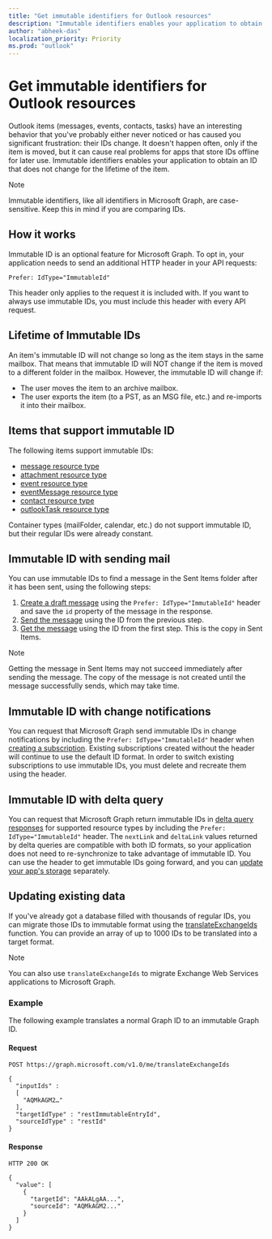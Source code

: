 ```yaml
---
title: "Get immutable identifiers for Outlook resources"
description: "Immutable identifiers enables your application to obtain an ID for Outlook items that does not change for the lifetime of the item."
author: "abheek-das"
localization_priority: Priority
ms.prod: "outlook"
---
```


# Get immutable identifiers for Outlook resources

Outlook items (messages, events, contacts, tasks) have an interesting behavior that you've probably either never noticed or has caused you significant frustration: their IDs change. It doesn't happen often, only if the item is moved, but it can cause real problems for apps that store IDs offline for later use. Immutable identifiers enables your application to obtain an ID that does not change for the lifetime of the item.

> [!NOTE]
> Immutable identifiers, like all identifiers in Microsoft Graph, are case-sensitive. Keep this in mind if you are comparing IDs.

## How it works

Immutable ID is an optional feature for Microsoft Graph. To opt in, your application needs to send an additional HTTP header in your API requests:

```http
Prefer: IdType="ImmutableId"
```

This header only applies to the request it is included with. If you want to always use immutable IDs, you must include this header with every API request.

## Lifetime of Immutable IDs

An item's immutable ID will not change so long as the item stays in the same mailbox. That means that immutable ID will NOT change if the item is moved to a different folder in the mailbox. However, the immutable ID will change if:

- The user moves the item to an archive mailbox.
- The user exports the item (to a PST, as an MSG file, etc.) and re-imports it into their mailbox.

## Items that support immutable ID

The following items support immutable IDs:

- [message resource type](/graph/api/resources/message)
- [attachment resource type](/graph/api/resources/attachment)
- [event resource type](/graph/api/resources/event)
- [eventMessage resource type](/graph/api/resources/eventmessage)
- [contact resource type](/graph/api/resources/contact)
- [outlookTask resource type](/graph/api/resources/outlooktask)

Container types (mailFolder, calendar, etc.) do not support immutable ID, but their regular IDs were already constant.

## Immutable ID with sending mail

You can use immutable IDs to find a message in the Sent Items folder after it has been sent, using the following steps:

1. [Create a draft message](/graph/api/user-post-messages) using the `Prefer: IdType="ImmutableId"` header and save the `id` property of the message in the response.
1. [Send the message](/graph/api/message-send) using the ID from the previous step.
1. [Get the message](/graph/api/message-get) using the ID from the first step. This is the copy in Sent Items.

> [!NOTE]
> Getting the message in Sent Items may not succeed immediately after sending the message. The copy of the message is not created until the message successfully sends, which may take time.

## Immutable ID with change notifications

You can request that Microsoft Graph send immutable IDs in change notifications by including the `Prefer: IdType="ImmutableId"` header when [creating a subscription](/graph/api/subscription-post-subscriptions). Existing subscriptions created without the header will continue to use the default ID format. In order to switch existing subscriptions to use immutable IDs, you must delete and recreate them using the header.

## Immutable ID with delta query

You can request that Microsoft Graph return immutable IDs in [delta query responses](delta-query-overview.md) for supported resource types by including the `Prefer: IdType="ImmutableId"` header. The `nextLink` and `deltaLink` values returned by delta queries are compatible with both ID formats, so your application does not need to re-synchronize to take advantage of immutable ID. You can use the header to get immutable IDs going forward, and you can [update your app's storage](#updating-existing-data) separately.

## Updating existing data

If you've already got a database filled with thousands of regular IDs, you can migrate those IDs to immutable format using the [translateExchangeIds](/graph/api/user-translateexchangeids) function. You can provide an array of up to 1000 IDs to be translated into a target format.

> [!NOTE]
> You can also use `translateExchangeIds` to migrate Exchange Web Services applications to Microsoft Graph.

### Example

The following example translates a normal Graph ID to an immutable Graph ID.

#### Request

```http
POST https://graph.microsoft.com/v1.0/me/translateExchangeIds

{
  "inputIds" :
  [
    "AQMkAGM2…"
  ],
  "targetIdType" : "restImmutableEntryId",
  "sourceIdType" : "restId"
}
```

#### Response

```http
HTTP 200 OK

{
  "value": [
    {
      "targetId": "AAkALgAA...",
      "sourceId": "AQMkAGM2..."
    }
  ]
}
```
